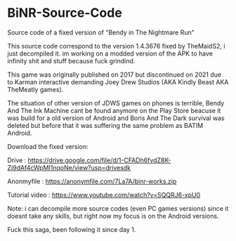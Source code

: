 # BiNR-Source-Code
Source code of a fixed version of "Bendy in The Nightmare Run"

This source code correspond to the version 1.4.3676 fixed by TheMaidS2, i just decompiled it.
im working on a modded version of the APK to have infinity shit and stuff because fuck grindind.

This game was originally published on 2017 but discontinued on 2021 due to Karman interactive demanding Joey Drew Studios (AKA Kindly Beast AKA TheMeatly games).

The situation of other version of JDWS games on phones is terrible, Bendy And The Ink Machine cant be found anymore on the Play Store beacuse it was build for a old version of Android and Boris And The Dark survival was deleted but before that it was suffering the same problem as BATIM Android.

Download the fixed version: 

Drive : https://drive.google.com/file/d/1-CFADh6fvdZ8K-Zj9dAf4cWpMI1nqoNe/view?usp=drivesdk

Anonmyfile : https://anonymfile.com/7La7A/binr-works.zip

Tutorial video : https://www.youtube.com/watch?v=SQQRJ6-xpU0

Note: i can decompile more source codes (even PC games versions) since it doesnt take any skills, but right now my focus is on the Android versions.

Fuck this saga, been following it since day 1.

